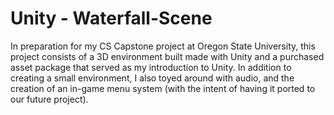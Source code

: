 # Unity - Waterfall-Scene
In preparation for my CS Capstone project at Oregon State University, this project consists of a 3D environment built made with Unity and a purchased asset package that served as my introduction to Unity. In addition to creating a small environment, I also toyed around with audio, and the creation of an in-game menu system (with the intent of having it ported to our future project).
